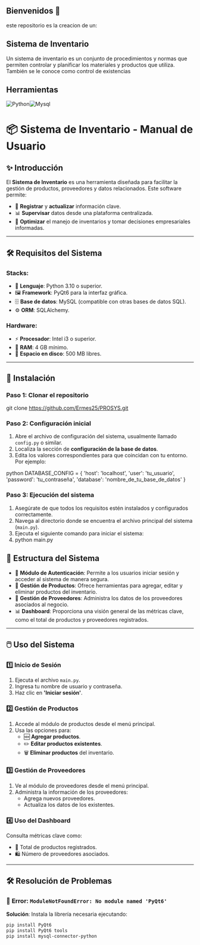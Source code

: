 ## Bienvenidos 👋
este repositorio es la creacion de un:
## Sistema de Inventario
Un sistema de inventario es un conjunto de procedimientos y normas que permiten controlar y planificar los materiales y productos que utiliza. También se le conoce como control de existencias
## Herramientas
![Python](https://img.icons8.com/?size=100&id=13441&format=png&color=000000)![Mysql](https://img.icons8.com/?size=100&id=9nLaR5KFGjN0&format=png&color=000000)

# 📦 Sistema de Inventario - Manual de Usuario

## ✨ Introducción

El **Sistema de Inventario** es una herramienta diseñada para facilitar la gestión de productos, proveedores y datos relacionados. Este software permite:

- 📝 **Registrar** y **actualizar** información clave.
- 📊 **Supervisar** datos desde una plataforma centralizada.
- 🎯 **Optimizar** el manejo de inventarios y tomar decisiones empresariales informadas.

---

## 🛠️ Requisitos del Sistema

### Stacks:
- 🐍 **Lenguaje**: Python 3.10 o superior.
- 🖼️ **Framework**: PyQt6 para la interfaz gráfica.
- 🗄️ **Base de datos**: MySQL (compatible con otras bases de datos SQL).
- ⚙️ **ORM**: SQLAlchemy.

### Hardware:
- ⚡ **Procesador**: Intel i3 o superior.
- 💾 **RAM**: 4 GB mínimo.
- 📂 **Espacio en disco**: 500 MB libres.

---

## 🚀 Instalación

### Paso 1: Clonar el repositorio
git clone https://github.com/Ermes25/PROSYS.git

### Paso 2: Configuración inicial

1. Abre el archivo de configuración del sistema, usualmente llamado `config.py` o similar.
2. Localiza la sección de **configuración de la base de datos**.
3. Edita los valores correspondientes para que coincidan con tu entorno. Por ejemplo:

python
DATABASE_CONFIG = {
    'host': 'localhost',
    'user': 'tu_usuario',
    'password': 'tu_contraseña',
    'database': 'nombre_de_tu_base_de_datos'
}

### Paso 3: Ejecución del sistema

1. Asegúrate de que todos los requisitos estén instalados y configurados correctamente.
2. Navega al directorio donde se encuentra el archivo principal del sistema (`main.py`).
3. Ejecuta el siguiente comando para iniciar el sistema:
4. python main.py

## 📂 Estructura del Sistema

- 🔐 **Módulo de Autenticación**: Permite a los usuarios iniciar sesión y acceder al sistema de manera segura.
- 🛒 **Gestión de Productos**: Ofrece herramientas para agregar, editar y eliminar productos del inventario.
- 📇 **Gestión de Proveedores**: Administra los datos de los proveedores asociados al negocio.
- 📊 **Dashboard**: Proporciona una visión general de las métricas clave, como el total de productos y proveedores registrados.

---

## 🖱️ Uso del Sistema

### 1️⃣ Inicio de Sesión
1. Ejecuta el archivo `main.py`.
2. Ingresa tu nombre de usuario y contraseña.
3. Haz clic en **'Iniciar sesión'**.

### 2️⃣ Gestión de Productos
1. Accede al módulo de productos desde el menú principal.
2. Usa las opciones para:
   - 🆕 **Agregar productos**.
   - ✏️ **Editar productos existentes**.
   - 🗑️ **Eliminar productos** del inventario.

### 3️⃣ Gestión de Proveedores
1. Ve al módulo de proveedores desde el menú principal.
2. Administra la información de los proveedores:
   - Agrega nuevos proveedores.
   - Actualiza los datos de los existentes.

### 4️⃣ Uso del Dashboard
Consulta métricas clave como:
- 🔢 Total de productos registrados.
- 🛍️ Número de proveedores asociados.

---

## 🛠️ Resolución de Problemas

### 🐍 **Error**: `ModuleNotFoundError: No module named 'PyQt6'`
**Solución**: Instala la librería necesaria ejecutando:
```bash
pip install PyQt6
pip install PyQt6 tools
pip install mysql-connector-python
